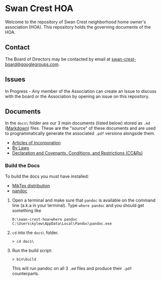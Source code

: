 # Swan Crest HOA

Welcome to the repository of Swan Crest neighborhood home owner's association (HOA). This repository holds the governing documents of the HOA.

## Contact
The Board of Directors may be contacted by email at swan-crest-board@googlegroups.com.

## Issues
In Progress - Any member of the Association can create an Issue to discuss with the board or the Association by opening an issue on this repository.

## Documents
In the `docs\` folder are our 3 main documents (listed below) stored as `.md` ([Markdown](https://www.markdownguide.org/getting-started/)) files. These are the "source" of these documents and are used to programmatically generate the associated `.pdf` versions alongside them.

* [Articles of Incorporation](docs/articles_of_incorporation.md)
* [By Laws](./docs/bylaws.md)
* [Declaration and Covenants, Conditions, and Restrictions (CC&Rs)](docs/ccnr.md)

### Build the Docs
To build the docs you must have installed:
* [MikTex distribution](https://miktex.org/download)
* [pandoc](https://pandoc.org/installing.html)

1. Open a terminal and make sure that `pandoc` is available on the command line (a.k.a in your terminal).
   Type `where pandoc` and you should get something like
   ```
   D:\swan-crest-hoa>where pandoc
   C:\Users\kylew\AppData\Local\Pandoc\pandoc.exe
   ```

2. `cd` into the `docs\` folder.
   ```
   > cd docs\
   ```

3. Run the build script:
   ```
   > bin\build
   ```
   This will run pandoc on all 3 `.md` files and produce their `.pdf` counterparts.
